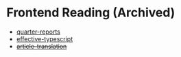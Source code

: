 # Frontend Reading (Archived)

- [quarter-reports](./quarterly-reports)
- [effective-typescript](./effective-typescript)
- ~~[article-translation](./article-translation)~~
